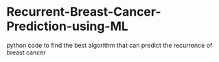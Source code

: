 # Recurrent-Breast-Cancer-Prediction-using-ML
python code to find the best algorithm that can predict the recurrence of breast cancer
